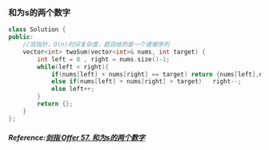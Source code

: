 ### 和为s的两个数字
```cpp
class Solution {
public:
    //双指针，O(n)时间复杂度，题目给的是一个递增序列
    vector<int> twoSum(vector<int>& nums, int target) {
        int left = 0 , right = nums.size()-1;
        while(left < right){
            if(nums[left] + nums[right] == target) return {nums[left],nums[right]};
            else if(nums[left] + nums[right] > target)   right--;
            else left++;
        }
        return {};
    }
};
```

##### Reference:[剑指 Offer 57. 和为s的两个数字](https://leetcode.cn/problems/he-wei-sde-liang-ge-shu-zi-lcof/)